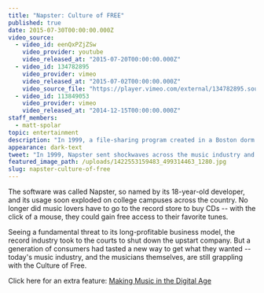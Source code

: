```yaml
---
title: "Napster: Culture of FREE"
published: true
date: 2015-07-30T00:00:00.000Z
video_source:
  - video_id: eenQxPZjZSw
    video_provider: youtube
    video_released_at: "2015-07-20T00:00:00.000Z"
  - video_id: 134782895
    video_provider: vimeo
    video_released_at: "2015-07-02T00:00:00.000Z"
    video_source_file: "https://player.vimeo.com/external/134782895.source.mov?s=eb24f394f8fc3d5aeeb21ad07d605ef3&profile_id=0&download=1"
  - video_id: 113849053
    video_provider: vimeo
    video_released_at: "2014-12-15T00:00:00.000Z"
staff_members:
  - matt-spolar
topic: entertainment
description: "In 1999, a file-sharing program created in a Boston dorm room sent shockwaves across the music industry and served notice that a major cultural shift was underway."
appearance: dark-text
tweet: "In 1999, Napster sent shockwaves across the music industry and ushered in the “culture of free.” "
featured_image_path: /uploads/1422553159483_499314463_1280.jpg
slug: napster-culture-of-free
---
```


The software was called Napster, so named by its 18-year-old developer, and its usage soon exploded on college campuses across the country. No longer did music lovers have to go to the record store to buy CDs -- with the click of a mouse, they could gain free access to their favorite tunes.

Seeing a fundamental threat to its long-profitable business model, the record industry took to the courts to shut down the upstart company. But a generation of consumers had tasted a new way to get what they wanted -- today's music industry, and the musicians themselves, are still grappling with the Culture of Free.

Click here for an extra feature: [Making Music in the Digital Age](http://retroreport.org/reports/making-music-in-the-digital-age/)


